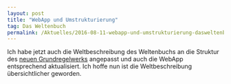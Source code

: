 ```yaml
---
layout: post
title: "WebApp und Umstrukturierung"
tag: Das Weltenbuch
permalink: /Aktuelles/2016-08-11-webapp-und-umstrukturierung-dasweltenbuch
---
```


Ich habe jetzt auch die Weltbeschreibung des Weltenbuchs an die Struktur des [neuen Grundregelwerks](https://dasweltenbuch.jcgames.de/Publikationen/) angepasst und auch die WebApp entsprechend aktualisiert. Ich hoffe nun ist die Weltbeschreibung übersichtlicher geworden.


